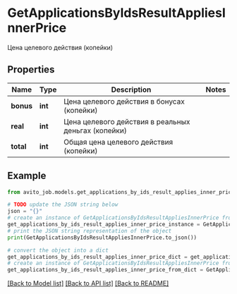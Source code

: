 # GetApplicationsByIdsResultAppliesInnerPrice

Цена целевого действия (копейки)

## Properties

Name | Type | Description | Notes
------------ | ------------- | ------------- | -------------
**bonus** | **int** | Цена целевого действия в бонусах (копейки) | 
**real** | **int** | Цена целевого действия в реальных деньгах (копейки) | 
**total** | **int** | Общая цена целевого действия (копейки) | 

## Example

```python
from avito_job.models.get_applications_by_ids_result_applies_inner_price import GetApplicationsByIdsResultAppliesInnerPrice

# TODO update the JSON string below
json = "{}"
# create an instance of GetApplicationsByIdsResultAppliesInnerPrice from a JSON string
get_applications_by_ids_result_applies_inner_price_instance = GetApplicationsByIdsResultAppliesInnerPrice.from_json(json)
# print the JSON string representation of the object
print(GetApplicationsByIdsResultAppliesInnerPrice.to_json())

# convert the object into a dict
get_applications_by_ids_result_applies_inner_price_dict = get_applications_by_ids_result_applies_inner_price_instance.to_dict()
# create an instance of GetApplicationsByIdsResultAppliesInnerPrice from a dict
get_applications_by_ids_result_applies_inner_price_from_dict = GetApplicationsByIdsResultAppliesInnerPrice.from_dict(get_applications_by_ids_result_applies_inner_price_dict)
```
[[Back to Model list]](../README.md#documentation-for-models) [[Back to API list]](../README.md#documentation-for-api-endpoints) [[Back to README]](../README.md)


